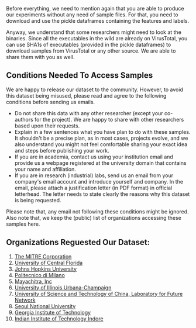 Before everything, we need to mention again that you are able to produce our experiments without any need of sample files. For that, you need to download and use the pickle dataframes containing the features and labels.

Anyway, we understand that some researchers might need to look at the binaries.
Since all the executables in the wild are already on VirusTotal, you can use SHA1s of executables (provided in the pickle dataframes) to download samples from VirusTotal or any other source. We are able to share them with you as well.

## Conditions Needed To Access Samples
We are happy to release our dataset to the community. However, to avoid this dataset being misused, please read and agree to the following conditions before sending us emails.

* Do not share this data with any other researcher (except your co-authors for the project). We are happy to share with other researchers based upon their requests.
* Explain in a few sentences what you have plan to do with these samples. It shouldn't be a precise plan, as in most cases, projects evolve, and we also understand you might not feel comfortable sharing your exact idea and steps before publishing your work.
* If you are in academia, contact us using your institution email and provide us a webpage registered at the university domain that contains your name and affiliation.
* If you are in research (industrial) labs, send us an email from your company's email account and introduce yourself and company. In the email, please attach a justification letter (in PDF format) in official letterhead. The letter needs to state clearly the reasons why this dataset is being requested.

Please note that, any email not following these conditions might be ignored. Also note that, we keep the (public) list of organizations accessing these samples here. 

## Organizations Reguested Our Dataset:
1. [The MITRE Corporation](https://www.mitre.org)
2. [University of Central Florida](https://www.ucf.edu)
3. [Johns Hopkins University](https://www.jhu.edu)
4. [Politecnico di Milano](https://www.polimi.it)
5. [Mayachitra, Inc](https://mayachitra.com)
6. [University of Illinois Urbana-Champaign](https://cs.illinois.edu/)
7. [University of Science and Technology of China, Laboratory for Future Network](https://lfn.ustc.edu.cn/)
8. [Seoul National University](http://sor.snu.ac.kr)
9. [Georgia Institute of Technology](https://www.gatech.edu)
10. [Indian Institute of Technology Indore](http://cse.iiti.ac.in/)
